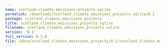 ```yaml
---
name: scotland-climate-emissions-projects-sqlite
permalink: /downloads/scotland_climate_emissions_projects_sqlite/0_1
package: scotland_climate_emissions_projects
title: scotland_climate_emissions_projects_sqlite
filename: scotland_climate_emissions_projects.sqlite
version: '0.1'
full_version: 0.1.0
file: /data/scotland_climate_emissions_projects/0.1/scotland_climate_emissions_projects.sqlite
---
```

